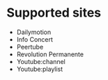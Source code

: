 # Supported sites
- Dailymotion
- Info Concert
- Peertube
- Revolution Permanente
- Youtube:channel
- Youtube:playlist
